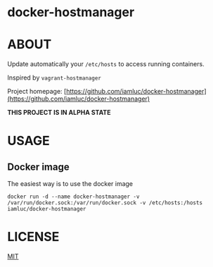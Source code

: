 docker-hostmanager
==================

# ABOUT

Update automatically your `/etc/hosts` to access running containers.

Inspired by `vagrant-hostmanager`

Project homepage: [https://github.com/iamluc/docker-hostmanager](https://github.com/iamluc/docker-hostmanager)

**THIS PROJECT IS IN ALPHA STATE**

# USAGE

## Docker image

The easiest way is to use the docker image

```
docker run -d --name docker-hostmanager -v /var/run/docker.sock:/var/run/docker.sock -v /etc/hosts:/hosts iamluc/docker-hostmanager
```

# LICENSE

[MIT](https://opensource.org/licenses/MIT)
